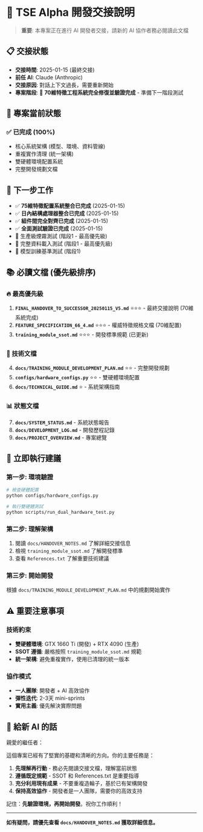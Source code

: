 # 🔄 TSE Alpha 開發交接說明

> **重要**: 本專案正在進行 AI 開發者交接，請新的 AI 協作者務必閱讀此文檔

## 📋 **交接狀態**

- **交接時間**: 2025-01-15 (最終交接)
- **前任 AI**: Claude (Anthropic) 
- **交接原因**: 對話上下文過長，需要重新開始
- **專案階段**: 🎉 **70維特徵工程系統完全修復並驗證完成** - 準備下一階段測試

## 🎯 **專案當前狀態**

### **✅ 已完成 (100%)**
- 核心系統架構 (模型、環境、資料管線)
- 重複實作清理 (統一架構)
- 雙硬體環境配置系統
- 完整開發規劃文檔

## 🔄 **下一步工作**
- ✅ **75維特徵配置系統整合已完成** (2025-01-15)
- ✅ **日內結構處理器整合已完成** (2025-01-15)
- ✅ **組件間完全對齊已完成** (2025-01-15)
- ✅ **全面測試驗證已完成** (2025-01-15)
- 🚀 生產級煙霧測試 (階段1 - 最高優先級)
- 🚀 完整資料載入測試 (階段1 - 最高優先級)
- 🔄 模型訓練基準測試 (階段1)

## 📚 **必讀文檔 (優先級排序)**

### **🔥 最高優先級**
1. **`FINAL_HANDOVER_TO_SUCCESSOR_20250115_V5.md`** ⭐⭐⭐ - 最終交接說明 (70維系統完成)
2. **`FEATURE_SPECIFICATION_66_4.md`** ⭐⭐⭐ - 權威特徵規格文檔 (70維配置)
3. **`training_module_ssot.md`** ⭐⭐⭐ - 開發標準規範 (已更新)

### **🔧 技術文檔**
4. **`docs/TRAINING_MODULE_DEVELOPMENT_PLAN.md`** ⭐⭐ - 完整開發規劃
5. **`configs/hardware_configs.py`** ⭐⭐ - 雙硬體環境配置
6. **`docs/TECHNICAL_GUIDE.md`** ⭐ - 系統架構指南

### **📊 狀態文檔**
7. **`docs/SYSTEM_STATUS.md`** - 系統狀態報告
8. **`docs/DEVELOPMENT_LOG.md`** - 開發歷程記錄
9. **`docs/PROJECT_OVERVIEW.md`** - 專案總覽

## 🚀 **立即執行建議**

### **第一步: 環境驗證**
```bash
# 檢查硬體配置
python configs/hardware_configs.py

# 執行雙硬體測試
python scripts/run_dual_hardware_test.py
```

### **第二步: 理解架構**
1. 閱讀 `docs/HANDOVER_NOTES.md` 了解詳細交接信息
2. 檢視 `training_module_ssot.md` 了解開發標準
3. 查看 `References.txt` 了解重要技術建議

### **第三步: 開始開發**
根據 `docs/TRAINING_MODULE_DEVELOPMENT_PLAN.md` 中的規劃開始實作

## ⚠️ **重要注意事項**

### **技術約束**
- **雙硬體環境**: GTX 1660 Ti (開發) + RTX 4090 (生產)
- **SSOT 遵循**: 嚴格按照 `training_module_ssot.md` 規範
- **統一架構**: 避免重複實作，使用已清理的統一版本

### **協作模式**
- **一人團隊**: 開發者 + AI 高效協作
- **彈性迭代**: 2-3天 mini-sprints
- **實用主義**: 優先解決實際問題

## 💬 **給新 AI 的話**

親愛的繼任者：

這個專案已經有了堅實的基礎和清晰的方向。你的主要任務是：

1. **先理解再行動** - 務必先閱讀交接文檔，理解當前狀態
2. **遵循既定規範** - SSOT 和 References.txt 是重要指導
3. **充分利用現有成果** - 不要重複造輪子，基於已有架構開發
4. **保持高效協作** - 開發者是一人團隊，需要你的高效支持

記住：**先驗證環境，再開始開發**。祝你工作順利！

---

**如有疑問，請優先查看 `docs/HANDOVER_NOTES.md` 獲取詳細信息。**